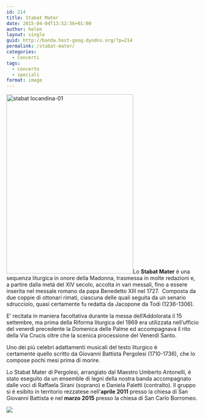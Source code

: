 ```yaml
---
id: 214
title: Stabat Mater
date: 2015-04-04T13:52:56+01:00
author: helen
layout: single
guid: http://banda.host-goog.dyndns.org/?p=214
permalink: /stabat-mater/
categories:
  - Concerti
tags:
  - concerto
  - speciali
format: image
---
```

[<img loading="lazy" class="wp-image-215 alignleft" src="https://i0.wp.com/banda.host-goog.dyndns.org/wp-content/uploads/2015/04/stabat-locandina-01-212x300.jpg?resize=331%2C469" alt="stabat locandina-01" width="331" height="469" srcset="https://i0.wp.com/www.bandacomunalerezzato.it/wp-content/uploads/2015/04/stabat-locandina-01.jpg?resize=212%2C300 212w, https://i0.wp.com/www.bandacomunalerezzato.it/wp-content/uploads/2015/04/stabat-locandina-01.jpg?resize=724%2C1024 724w, https://i0.wp.com/www.bandacomunalerezzato.it/wp-content/uploads/2015/04/stabat-locandina-01.jpg?w=1754 1754w, https://i0.wp.com/www.bandacomunalerezzato.it/wp-content/uploads/2015/04/stabat-locandina-01.jpg?w=1240 1240w" sizes="(max-width: 331px) 100vw, 331px" data-recalc-dims="1" />](https://i0.wp.com/banda.host-goog.dyndns.org/wp-content/uploads/2015/04/stabat-locandina-01.jpg)Lo **Stabat Mater** è una sequenza liturgica in onore della Madonna, trasmessa in molte redazioni e, a partire dalla metà del XIV secolo, accolta in vari messali, fino a essere inserita nel messale romano da papa Benedetto XIII nel 1727.  Composta da due coppie di ottonari rimati, ciascuna delle quali seguita da un senario sdrucciolo, quasi certamente fu redatta da Jacopone da Todi (1236-1306).

E&#8217; recitata in maniera facoltativa durante la messa dell&#8217;Addolorata il 15 settembre, ma prima della Riforma liturgica del 1969 era utilizzata nell&#8217;ufficio del venerdì precedente la Domenica delle Palme ed accompagnava il rito della Via Crucis oltre che la scenica processione del Venerdì Santo.

Uno dei più celebri adattamenti musicali del testo liturgico è certamente quello scritto da Giovanni Battista Pergolesi (1710-1736), che lo compose pochi mesi prima di morire.

Lo Stabat Mater di Pergolesi, arrangiato dal Maestro Umberto Antonelli, è stato eseguito da un ensemble di legni della nostra banda accompagnato dalle voci di Raffaela Sirani (soprano) e Daniela Paletti (contralto). Il gruppo si è esibito in territorio rezzatese nell&#8217;**aprile 2011** presso la chiesa di San Giovanni Battista e nel **marzo 2015** presso la chiesa di San Carlo Borromeo.

<img class="ngg_displayed_gallery mceItem" src="http://www.bandacomunalerezzato.it/nextgen-attach_to_post/preview/id--686" data-mce-placeholder="1" />
